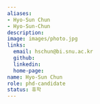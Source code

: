```yaml
---
aliases:
- Hyo-Sun Chun
- Hyo-Sun-Chun
description: 
image: images/photo.jpg
links:
  email: hschun@bi.snu.ac.kr
  github: 
  linkedin: 
  home-page: 
name: Hyo-Sun Chun
role: phd-candidate
status: 휴학
---
```

